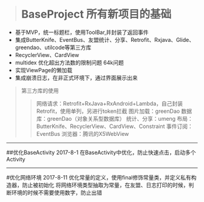 > # BaseProject 所有新项目的基础
* 基于MVP，统一标题栏，使用ToolBar,并封装了返回事件
* 集成ButterKnife、EventBus、友盟统计、分享、Retrofit、Rxjava、Glide、greendao、utilcode等第三方库
* RecyclerView、CardView
* multidex 优化超出方法数的限制问题 64k问题
* 实现ViewPage的懒加载
* 集成崩溃日志，在非正式环境下，通过界面展示出来

>第三方库的使用
>> 网络请求：Retrofit+RxJava+RxAndroid+Lambda，自己封装Retrofit，使用单列，另进行token拦截
>> 图片加载：greenDao
>> 数据库：greenDao（对象关系型数据库）
>> 统计、分享：umeng
>> 布局：ButterKnife、RecyclerView、CardView、Constraint
>> 事件订阅：EventBus
>> 浏览器：腾讯的X5WebView

---


##优化BaseActivity 2017-8-1
在BaseActivity中优化，防止快速点击，启动多个Activity

-----------------------------------------------------------
#优化网络环境  2017-8-11
优化常量的定义，使用final修饰常量类，并定义私有构造器，防止被初始化
将网络环境类型抽取为常量，在友盟、日志打印的时候，判断环境的时候不需要使用数字，防止出错





